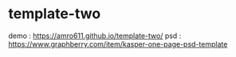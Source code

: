 # template-two
demo : https://amro611.github.io/template-two/
psd : https://www.graphberry.com/item/kasper-one-page-psd-template
